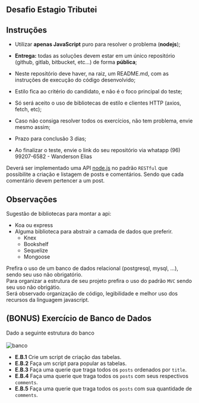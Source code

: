 ## Desafio Estagio Tributei

## Instruções

- Utilizar **apenas JavaScript** puro para resolver o problema (**nodejs**);

- **Entrega:** todas as soluções devem estar em um único repositório (github, gitlab, bitbucket, etc…) de forma **pública**;

- Neste repositório deve haver, na raiz, um README.md, com as instruções de execução do código desenvolvido;

- Estilo fica ao critério do candidato, e não é o foco principal do teste;

- Só será aceito o uso de bibliotecas de estilo e clientes HTTP (axios, fetch, etc);

- Caso não consiga resolver todos os exercícios, não tem problema, envie mesmo assim;

- Prazo para conclusão 3 dias;

- Ao finalizar o teste, envie o link do seu repositório via whatapp (96) 99207-6582 - Wanderson Elias

Deverá ser implementado uma API [node.js](https://nodejs.org) no padrão `RESTful` que possibilite a criação e listagem de posts e comentários.
Sendo que cada comentário devem pertencer a um post.

## Observações

Sugestão de bibliotecas para montar a api:

- Koa ou express
- Alguma biblioteca para abstrair a camada de dados que preferir.
  - Knex
  - Bookshelf
  - Sequelize
  - Mongoose

Prefira o uso de um banco de dados relacional (postgresql, mysql, ...), sendo seu uso não obrigatório.<br>
Para organizar a estrutura de seu projeto prefira o uso do padrão `MVC` sendo seu uso não obrigátio.<br>
Será observado organização de código, legibilidade e melhor uso dos recursos da linguagem javascript.

## (BONUS) Exercício de Banco de Dados

Dado a seguinte estrutura do banco
<br><br>
![banco](https://nave-challenges.s3.amazonaws.com/Back-End-Interniship/Screenshot.png)

- **E.B.1** Crie um script de criação das tabelas.
- **E.B.2** Faça um script para popular as tabelas.
- **E.B.3** Faça uma querie que traga todos os `posts` ordenados por `title`.
- **E.B.4** Faça uma querie que traga todos os `posts` com seus respectivos `comments`.
- **E.B.5** Faça uma querie que traga todos os `posts` com sua quantidade de `comments`.
